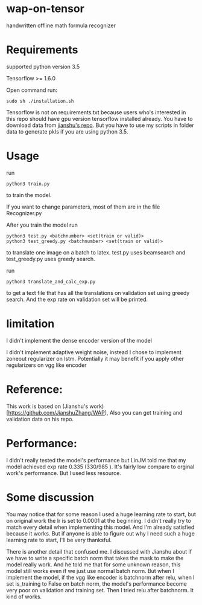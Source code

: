 # wap-on-tensor
handwritten offline math formula recognizer

# Requirements
supported python version 3.5

Tensorflow >= 1.6.0

Open command run:
```shell
sudo sh ./installation.sh
```

Tensorflow is not on requirements.txt because users who's interested in this repo should have gpu version tensorflow installed already.
You have to download data from [jianshu's repo](https://github.com/JianshuZhang/WAP).
But you have to use my scripts in folder data to generate pkls if you are using python 3.5.

# Usage
run
```shell
python3 train.py
```
to train the model.

If you want to change parameters, most of them are in the file Recognizer.py

After you train the model
run
```shell
python3 test.py <batchnumber> <set(train or valid)>
python3 test_greedy.py <batchnumber> <set(train or valid)>
```
to translate one image on a batch to latex. test.py uses beamsearch and test_greedy.py uses greedy search.

run
```shell
python3 translate_and_calc_exp.py
```
to get a text file that has all the translations on validation set using greedy search. And the exp rate on validation set will be printed.

# limitation
I didn't implement the dense encoder version of the model

I didn't implement adaptive weight noise, instead I chose to implement zoneout regularizer on lstm.
Potentially it may benefit if you apply other regularizers on vgg like encoder

# Reference:
This work is based on (Jianshu's work)[https://github.com/JianshuZhang/WAP], Also you can get training and validation data on his repo.

# Performance:
I didn't really tested the model's performance but LinJM told me that my model achieved exp rate 0.335 (330/985 ).
It's fairly low compare to orginal work's performance. But I used less resource.

# Some discussion
You may notice that for some reason I used a huge learning rate to start, but on original work the lr is set to 0.0001 at the beginning. I didn't really try to match every detail when implementing this model. And I'm already satisfied because it works.
But if anyone is able to figure out why I need such a huge learning rate to start, I'll be very thanksful.

There is another detail that confused me. I discussed with Jianshu about if we have to write a specific batch norm that takes the mask to make the model really work. And he told me that for some unknown reason, this model still works even if we just use normal batch norm.
But when I implement the model, if the vgg like encoder is batchnorm after relu, when I set is_training to False on batch norm, the model's performance become very poor on validation and training set. Then I tried relu after batchnorm. It kind of works.





